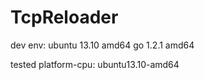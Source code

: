 TcpReloader
===========
dev env:
ubuntu 13.10 amd64
go 1.2.1 amd64

tested platform-cpu:
ubuntu13.10-amd64
